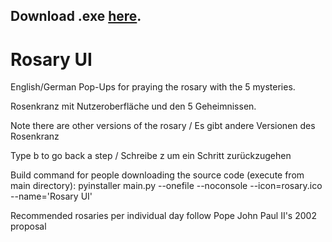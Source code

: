 ## Download .exe [here](https://github.com/JoeTheSurvivor/Rosary-UI/releases).

# Rosary UI

English/German Pop-Ups for praying the rosary with the 5 mysteries.

Rosenkranz mit Nutzeroberfläche und den 5 Geheimnissen.

Note there are other versions of the rosary / Es gibt andere Versionen des Rosenkranz

Type b to go back a step / Schreibe z um ein Schritt zurückzugehen

Build command for people downloading the source code (execute from main directory):
pyinstaller main.py --onefile --noconsole --icon=rosary.ico --name='Rosary UI'

Recommended rosaries per individual day follow Pope John Paul II's 2002 proposal